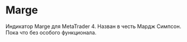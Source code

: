 # Marge

Индикатор Marge для MetaTrader 4. Назван в честь Мардж Симпсон. Пока что без особого функционала. 
